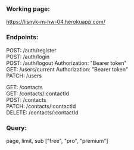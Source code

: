 ### Working page:  
https://lisnyk-m-hw-04.herokuapp.com/

### Endpoints:  
POST: /auth/register  
POST: /auth/login  
POST: /auth/logout  Authorization: "Bearer token"  
GET: /users/current  Authorization: "Bearer token"  
PATCH: /users  

GET: /contacts  
GET: /contacts/:contactId  
POST: /contacts  
PATCH: /contacts/:contactId  
DELETE: /contacts/:contactId  

### Query:  
page, limit, sub ["free", "pro", "premium"]
